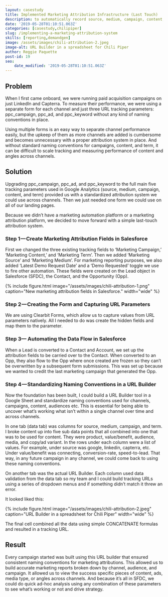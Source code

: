 ```yaml
---
layout: casestudy
title: Implemented Marketing Attribution Infrastructure (Last Touch)
description: to automatically record source, medium, campaign, content, and term for paid leads through to closed-won deals for easy ROI analysis.
date: '2019-05-28T01:10:51.063Z'
categories: [casestudy,chilipiper]
slug: /implementing-a-marketing-attribution-system
skills: [reporting,demandgen]
image: /assets/images/chili-attribution-2.jpeg
image-alt: URL Builder in a spreadsheet for Chili Piper
author: Reggie Paquette
post-id: 19
seo:
    date_modified: '2019-05-28T01:10:51.063Z'
---
```


## Problem

When I first came onboard, we were running paid acquisition campaigns on just LinkedIn and Capterra. To measure their performance, we were using a separate form for each channel and just three URL tracking parameters: ppc\_campaign, ppc\_ad, and ppc\_keyword without any kind of naming conventions in place.

Using multiple forms is an easy way to separate channel performance easily, but the upkeep of them as more channels are added is cumbersome and becomes unnecessary with a proper attribution system in place. And without standard naming conventions for campaigns, content, and term, it can be difficult to scale tracking and measuring performance of content and angles across channels.

## Solution

Upgrading ppc\_campaign, ppc\_ad, and ppc\_keyword to the full main five tracking parameters used in Google Analytics (source, medium, campaign, content, and term) provided us with a standardized attribution system we could use across channels. Then we just needed one form we could use on all of our landing pages.

Because we didn’t have a marketing automation platform or a marketing attribution platform, we decided to move forward with a simple last-touch attribution system.

### Step 1 — Create Marketing Attribution Fields in Salesforce

First we changed the three existing tracking fields to ‘Marketing Campaign,’ ‘Marketing Content,’ and ‘Marketing Term’. Then we added ‘Marketing Source’ and ‘Marketing Medium’. For marketing reporting purposes, we also added ‘Latest Demo Request Date’ and a ‘Demo Requested’ toggle we use to fire other automation. These fields were created on the Lead object in Salesforce (SFDC), the Contact, and the Opportunity (Opp).

{% include figure.html image="/assets/images/chili-attribution-1.png" caption="New marketing attribution fields in Salesforce." width="wide" %}

### Step 2 — Creating the Form and Capturing URL Parameters

We are using Clearbit Forms, which allow us to capture values from URL parameters natively. All I needed to do was create the hidden fields and map them to the parameter.

### Step 3— Automating the Data Flow in Salesforce

When a Lead is converted to a Contact and Account, we set up the attribution fields to be carried over to the Contact. When converted to an Opp, they also flow to the Opp where once created are frozen so they can’t be overwritten by a subsequent form submissions. This was set up because we wanted to credit the last marketing campaign that generated the Opp.

### Step 4 — Standardizing Naming Conventions in a URL Builder

Now the foundation has been built, I could build a URL Builder tool in a Google Sheet and standardize naming conventions used for channels, campaigns, content, audiences etc. This is essential for being able to uncover what’s working what isn’t within a single channel over time and across channels.

In one tab (data tab) was columns for source, medium, campaign, and term. I broke content up into five sub data points that all combined into one that was to be used for content. They were product, value/benefit, audience, media, and copy/ad variant. In the rows under each column were a list of values. For example, under source was google, linkedin, capterra, etc. Under value/benefit was connecting, conversion-rate, speed-to-lead. That way, in any future campaign in any channel, we could come back to using these naming conventions.

On another tab was the actual URL Builder. Each column used data validation from the data tab so my team and I could build tracking URLs using a series of dropdown menus and if something didn’t match it threw an error.

It looked liked this:

{% include figure.html image="/assets/images/chili-attribution-2.jpeg" caption="URL Builder in a spreadsheet for Chili Piper" width="wide" %}

The final cell combined all the data using simple CONCATENATE formulas and resulted in a tracking URL.

## Result

Every campaign started was built using this URL builder that ensured consistent naming conventions for marketing attributions. This allowed us to build accurate marketing reports broken down by channel, audience, and campaign. It allowed us to view the success specific pieces of content, ads, media type, or angles across channels. And because it’s all in SFDC, we could do quick ad-hoc analysis using any combination of these parameters to see what’s working or not and drive strategy.